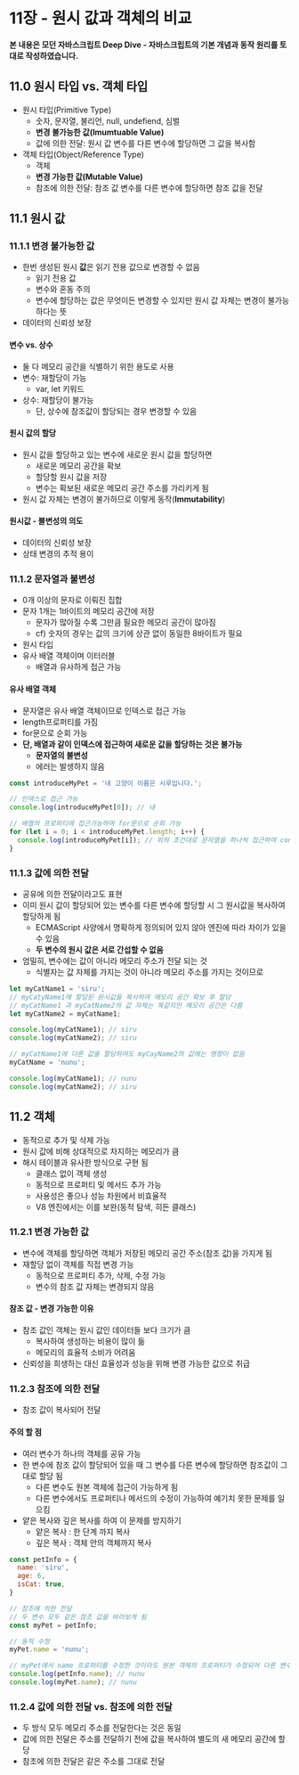 # 11장 - 원시 값과 객체의 비교

**본 내용은 모던 자바스크립트 Deep Dive - 자바스크립트의 기본 개념과 동작 원리를 토대로 작성하였습니다.**



## 11.0 원시 타입 vs. 객체 타입

* 원시 타입(Primitive Type)
  * 숫자, 문자열, 불리언, null, undefiend, 심벌
  * **변경 불가능한 값(Imumtuable Value)**
  * 값에 의한 전달: 원시 값 변수를 다른 변수에 할당하면 그 값을 복사함
* 객체 타입(Object/Reference Type)
  * 객체
  * **변경 가능한 값(Mutable Value)**
  * 참조에 의한 전달: 참조 값 변수를 다른 변수에 할당하면 참조 값을 전달



## 11.1 원시 값

### 11.1.1 변경 불가능한 값

* 한번 생성된 원시 **값**은 읽기 전용 값으로 변경할 수 없음
  * 읽기 전용 값
  * 변수와 혼동 주의
  * 변수에 할당하는 값은 무엇이든 변경할 수 있지만 원시 값 자체는 변경이 불가능하다는 뜻
* 데이터의 신뢰성 보장



#### 변수 vs. 상수

* 둘 다 메모리 공간을 식별하기 위한 용도로 사용
* 변수: 재할당이 가능
  * var, let 키워드
* 상수: 재할당이 불가능
  * 단, 상수에 참조값이 할당되는 경우 변경할 수 있음



#### 원시 값의 할당

* 원시 값을 할당하고 있는 변수에 새로운 원시 값을 할당하면
  * 새로운 메모리 공간을 확보
  * 할당할 원시 값을 저장
  * 변수는 확보된 새로운 메모리 공간 주소를 가리키게 됨
* 원시 값 자체는 변경이 불가하므로 이렇게 동작(**Immutability**)



#### 원시값 - 불변성의 의도

* 데이터의 신뢰성 보장
* 상태 변경의 추적 용이



### 11.1.2 문자열과 불변성

* 0개 이상의 문자로 이뤄진 집합
* 문자 1개는 1바이트의 메모리 공간에 저장
  * 문자가 많아질 수록 그만큼 필요한 메모리 공간이 많아짐
  * cf) 숫자의 경우는 값의 크기에 상관 없이 동일한 8바이트가 필요
* 원시 타입
* 유사 배열 객체이며 이터러블
  * 배열과 유사하게 접근 가능



#### 유사 배열 객체

* 문자열은 유사 배열 객체이므로 인덱스로 접근 가능
* length프로퍼티를 가짐
* for문으로 순회 가능
* **단, 배열과 같이 인덱스에 접근하여 새로운 값을 할당하는 것은 불가능**
  * **문자열의 불변성**
  * 에러는 발생하지 않음

```JavaScript
const introduceMyPet = '내 고양이 이름은 시루입니다.';

// 인덱스로 접근 가능
console.log(introduceMyPet[0]); // 내

// 배열의 프로퍼티에 접근가능하며 for문으로 순회 가능
for (let i = 0; i < introduceMyPet.length; i++) {
  console.log(introduceMyPet[i]); // 위의 조건대로 문자열을 하나씩 접근하여 console.log 로 출력
}
```



### 11.1.3 값에 의한 전달

* 공유에 의한 전달이라고도 표현
* 이미 원시 값이 할당되어 있는 변수를 다른 변수에 할당할 시 그 원시값을 복사하여 할당하게 됨
  * ECMAScript 사양에서 명확하게 정의되어 있지 않아 엔진에 따라 차이가 있을 수 있음
  * **두 변수의 원시 값은 서로 간섭할 수 없음**
* 엄밀히, 변수에는 값이 아니라 메모리 주소가 전달 되는 것
  * 식별자는 값 자체를 가지는 것이 아니라 메모리 주소를 가지는 것이므로

```JavaScript
let myCatName1 = 'siru';
// myCatyName1에 할당된 원시값을 복사하여 메모리 공간 확보 후 할당
// myCatName1 과 myCatName2의 값 자체는 똑같지만 메모리 공간은 다름
let myCatName2 = myCatName1;

console.log(myCatName1); // siru
console.log(myCatName2); // siru

// myCatName1에 다른 값을 할당하여도 myCayName2의 값에는 영향이 없음
myCatName = 'nunu';

console.log(myCatName1); // nunu
console.log(myCatName2); // siru
```



## 11.2 객체

* 동적으로 추가 및 삭제 가능
* 원시 값에 비해 상대적으로 차지하는 메모리가 큼
* 해시 테이블과 유사한 방식으로 구현 됨
  * 클래스 없이 객체 생성
  * 동적으로 프로퍼티 및 메서드 추가 가능
  * 사용성은 좋으나 성능 차원에서 비효율적
  * V8 엔진에서는 이를 보완(동적 탐색, 히든 클래스)



### 11.2.1 변경 가능한 값

* 변수에 객체를 할당하면 객체가 저장된 메모리 공간 주소(참조 값)을 가지게 됨
* 재할당 없이 객체를 직접 변경 가능
  * 동적으로 프로퍼티 추가, 삭제, 수정 가능
  * 변수의 참조 값 자체는 변경되지 않음



#### 참조 값 - 변경 가능한 이유

* 참조 값인 객체는 원시 값인 데이터들 보다 크기가 큼
  * 복사하여 생성하는 비용이 많이 듦
  * 메모리의 효율적 소비가 어려움
* 신뢰성을 희생하는 대신 효율성과 성능을 위해 변경 가능한 값으로 취급



### 11.2.3 참조에 의한 전달

* 참조 값이 복사되어 전달



#### 주의 할 점

* 여러 변수가 하나의 객체를 공유 가능
* 한 변수에 참조 값이 할당되어 있을 때 그 변수를 다른 변수에 할당하면 참조값이 그대로 할당 됨
  * 다른 변수도 원본 객체에 접근이 가능하게 됨
  * 다른 변수에서도 프로퍼티나 메서드의 수정이 가능하여 예기치 못한 문제를 일으킴
* 얕은 복사와 깊은 복사를 하여 이 문제를 방지하기
  * 얕은 복사 : 한 단계 까지 복사
  * 깊은 복사 : 객체 안의 객체까지 복사

```JavaScript
const petInfo = {
  name: 'siru',
  age: 6,
  isCat: true,
}

// 참조에 의한 전달
// 두 변수 모두 같은 참조 값을 바라보게 됨
const myPet = petInfo;

// 동적 수정
myPet.name = 'nunu';

// myPet에서 name 프로퍼티를 수정한 것이라도 원본 객체의 프로퍼티가 수정되어 다른 변수에서도 해당 프로퍼티가 바뀌게 됨
console.log(petInfo.name); // nunu
console.log(myPet.name); // nunu
```





### 11.2.4 값에 의한 전달 vs. 참조에 의한 전달

* 두 방식 모두 메모리 주소를 전달한다는 것은 동일
* 값에 의한 전달은 주소를 전달하기 전에 값을 복사하여 별도의 새 메모리 공간에 할당
* 참조에 의한 전달은 같은 주소를 그대로 전달

